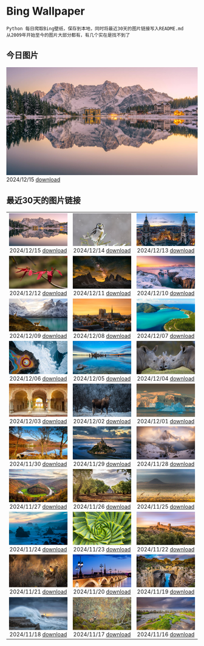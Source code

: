 # Bing Wallpaper

```
Python 每日爬取Bing壁纸，保存到本地，同时将最近30天的图片链接写入README.md
从2009年开始至今的图片大部分都有，有几个实在是找不到了
```



## 今日图片


![](./images/2024/12/15/MisurinaLake_ZH-CN0744434715_1920x1080_2024-12-15.jpg)2024/12/15 [download](./images/2024/12/15/MisurinaLake_ZH-CN0744434715_1920x1080_2024-12-15.jpg)

## 最近30天的图片链接


|      |      |      |
| :----: | :----: | :----: |
|![](./images/2024/12/15/MisurinaLake_ZH-CN0744434715_1920x1080_2024-12-15.jpg)2024/12/15 [download](./images/2024/12/15/MisurinaLake_ZH-CN0744434715_1920x1080_2024-12-15.jpg)|![](./images/2024/12/14/NorthernHawkOwl_ZH-CN8408027305_1920x1080_2024-12-14.jpg)2024/12/14 [download](./images/2024/12/14/NorthernHawkOwl_ZH-CN8408027305_1920x1080_2024-12-14.jpg)|![](./images/2024/12/13/ChristmasBudapest_ZH-CN8197439971_1920x1080_2024-12-13.jpg)2024/12/13 [download](./images/2024/12/13/ChristmasBudapest_ZH-CN8197439971_1920x1080_2024-12-13.jpg)|
|![](./images/2024/12/12/WildPoinsettia_ZH-CN7984548709_1920x1080_2024-12-12.jpg)2024/12/12 [download](./images/2024/12/12/WildPoinsettia_ZH-CN7984548709_1920x1080_2024-12-12.jpg)|![](./images/2024/12/11/DolomitesSky_ZH-CN9299967785_1920x1080_2024-12-11.jpg)2024/12/11 [download](./images/2024/12/11/DolomitesSky_ZH-CN9299967785_1920x1080_2024-12-11.jpg)|![](./images/2024/12/10/CornwallSnow_ZH-CN8407245245_1920x1080_2024-12-10.jpg)2024/12/10 [download](./images/2024/12/10/CornwallSnow_ZH-CN8407245245_1920x1080_2024-12-10.jpg)|
|![](./images/2024/12/09/GuanacosChile_ZH-CN7011761081_1920x1080_2024-12-09.jpg)2024/12/09 [download](./images/2024/12/09/GuanacosChile_ZH-CN7011761081_1920x1080_2024-12-09.jpg)|![](./images/2024/12/08/ReopeningNotreDame_ZH-CN6512133762_1920x1080_2024-12-08.jpg)2024/12/08 [download](./images/2024/12/08/ReopeningNotreDame_ZH-CN6512133762_1920x1080_2024-12-08.jpg)|![](./images/2024/12/07/ArraialdoCabo_ZH-CN6202620711_1920x1080_2024-12-07.jpg)2024/12/07 [download](./images/2024/12/07/ArraialdoCabo_ZH-CN6202620711_1920x1080_2024-12-07.jpg)|
|![](./images/2024/12/06/GreaterSnow2024_ZH-CN5929129591_1920x1080_2024-12-06.jpg)2024/12/06 [download](./images/2024/12/06/GreaterSnow2024_ZH-CN5929129591_1920x1080_2024-12-06.jpg)|![](./images/2024/12/05/MonoTufa_ZH-CN4998806540_1920x1080_2024-12-05.jpg)2024/12/05 [download](./images/2024/12/05/MonoTufa_ZH-CN4998806540_1920x1080_2024-12-05.jpg)|![](./images/2024/12/04/RhinosKenya_ZH-CN4422118541_1920x1080_2024-12-04.jpg)2024/12/04 [download](./images/2024/12/04/RhinosKenya_ZH-CN4422118541_1920x1080_2024-12-04.jpg)|
|![](./images/2024/12/03/JaipurFort_ZH-CN3891828158_1920x1080_2024-12-03.jpg)2024/12/03 [download](./images/2024/12/03/JaipurFort_ZH-CN3891828158_1920x1080_2024-12-03.jpg)|![](./images/2024/12/02/SnowMoose_ZH-CN3364979952_1920x1080_2024-12-02.jpg)2024/12/02 [download](./images/2024/12/02/SnowMoose_ZH-CN3364979952_1920x1080_2024-12-02.jpg)|![](./images/2024/12/01/IcebergsAntarctica_ZH-CN2942178295_1920x1080_2024-12-01.jpg)2024/12/01 [download](./images/2024/12/01/IcebergsAntarctica_ZH-CN2942178295_1920x1080_2024-12-01.jpg)|
|![](./images/2024/11/30/KilchurnAutumn_ZH-CN2547959725_1920x1080_2024-11-30.jpg)2024/11/30 [download](./images/2024/11/30/KilchurnAutumn_ZH-CN2547959725_1920x1080_2024-11-30.jpg)|![](./images/2024/11/29/MtStMichel_ZH-CN1232662142_1920x1080_2024-11-29.jpg)2024/11/29 [download](./images/2024/11/29/MtStMichel_ZH-CN1232662142_1920x1080_2024-11-29.jpg)|![](./images/2024/11/28/AssiniboineTS_ZH-CN9936042562_1920x1080_2024-11-28.jpg)2024/11/28 [download](./images/2024/11/28/AssiniboineTS_ZH-CN9936042562_1920x1080_2024-11-28.jpg)|
|![](./images/2024/11/27/SemoisRiver_ZH-CN0801669014_1920x1080_2024-11-27.jpg)2024/11/27 [download](./images/2024/11/27/SemoisRiver_ZH-CN0801669014_1920x1080_2024-11-27.jpg)|![](./images/2024/11/26/TrulliGrove_ZH-CN9519400567_1920x1080_2024-11-26.jpg)2024/11/26 [download](./images/2024/11/26/TrulliGrove_ZH-CN9519400567_1920x1080_2024-11-26.jpg)|![](./images/2024/11/25/AmboseliGiraffes_ZH-CN9276085602_1920x1080_2024-11-25.jpg)2024/11/25 [download](./images/2024/11/25/AmboseliGiraffes_ZH-CN9276085602_1920x1080_2024-11-25.jpg)|
|![](./images/2024/11/24/SonomaCoast_ZH-CN9187330701_1920x1080_2024-11-24.jpg)2024/11/24 [download](./images/2024/11/24/SonomaCoast_ZH-CN9187330701_1920x1080_2024-11-24.jpg)|![](./images/2024/11/23/FibonacciAloe_ZH-CN8974137481_1920x1080_2024-11-23.jpg)2024/11/23 [download](./images/2024/11/23/FibonacciAloe_ZH-CN8974137481_1920x1080_2024-11-23.jpg)|![](./images/2024/11/22/ZafraCastle_ZH-CN8791148758_1920x1080_2024-11-22.jpg)2024/11/22 [download](./images/2024/11/22/ZafraCastle_ZH-CN8791148758_1920x1080_2024-11-22.jpg)|
|![](./images/2024/11/21/LionCubs_ZH-CN8538754038_1920x1080_2024-11-21.jpg)2024/11/21 [download](./images/2024/11/21/LionCubs_ZH-CN8538754038_1920x1080_2024-11-21.jpg)|![](./images/2024/11/20/PontBordeaux_ZH-CN7656263575_1920x1080_2024-11-20.jpg)2024/11/20 [download](./images/2024/11/20/PontBordeaux_ZH-CN7656263575_1920x1080_2024-11-20.jpg)|![](./images/2024/11/19/TasmansArch_ZH-CN7062784426_1920x1080_2024-11-19.jpg)2024/11/19 [download](./images/2024/11/19/TasmansArch_ZH-CN7062784426_1920x1080_2024-11-19.jpg)|
|![](./images/2024/11/18/PorthcawlLighthouse_ZH-CN6655235820_1920x1080_2024-11-18.jpg)2024/11/18 [download](./images/2024/11/18/PorthcawlLighthouse_ZH-CN6655235820_1920x1080_2024-11-18.jpg)|![](./images/2024/11/17/RedStag_ZH-CN6403546321_1920x1080_2024-11-17.jpg)2024/11/17 [download](./images/2024/11/17/RedStag_ZH-CN6403546321_1920x1080_2024-11-17.jpg)|![](./images/2024/11/16/FrieslandNetherlands_ZH-CN5952456898_1920x1080_2024-11-16.jpg)2024/11/16 [download](./images/2024/11/16/FrieslandNetherlands_ZH-CN5952456898_1920x1080_2024-11-16.jpg)|


